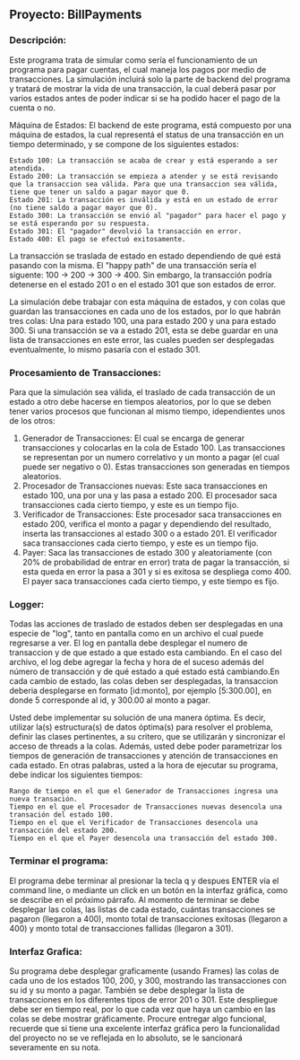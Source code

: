 ## Proyecto: BillPayments

### Descripción:

Este programa trata de simular como sería el funcionamiento de un programa para pagar cuentas, el cual maneja los pagos por medio de transacciones. La simulación incluirá solo la parte de backend del programa y tratará de mostrar la vida de una transacción, la cual deberá pasar por varios estados antes de poder indicar si se ha podido hacer el pago de la cuenta o no. 

 Máquina de Estados:
El backend de este programa, está compuesto por una máquina de estados, la cual representá el status de una transacción en un tiempo determinado, y se compone de los siguientes estados:

    Estado 100: La transacción se acaba de crear y está esperando a ser atendida.
    Estado 200: La transacción se empieza a atender y se está revisando que la transaccion sea válida. Para que una transaccion sea válida, tiene que tener un saldo a pagar mayor que 0.
    Estado 201: La transacción es inválida y está en un estado de error (no tiene saldo a pagar mayor que 0).
    Estado 300: La transacción se envió al "pagador" para hacer el pago y se está esperando por su respuesta.
    Estado 301: El "pagador" devolvió la transacción en error.
    Estado 400: El pago se efectuó exitosamente. 
    
La transacción se traslada de estado en estado dependiendo de qué está pasando con la misma. El "happy path" de una transacción sería el siguente: 100 -> 200 -> 300 -> 400. Sin embargo, la transacción podría detenerse en el estado 201 o en el estado 301 que son estados de error.

La simulación debe trabajar con esta máquina de estados, y con colas que guardan las transacciones en cada uno de los estados, por lo que habrán tres colas: Una para estado 100, una para estado 200 y una para estado 300. Si una transacción se va a estado 201, esta se debe guardar en una lista de transacciones en este error, las cuales pueden ser desplegadas eventualmente, lo mismo pasaría con el estado 301. 

### Procesamiento de Transacciones:
Para que la simulación sea válida, el traslado de cada transacción de un estado a otro debe hacerse en tiempos aleatorios, por lo que se deben tener varios procesos que funcionan al mismo tiempo, idependientes unos de los otros:

1. Generador de Transacciones: El cual se encarga de generar transacciones y colocarlas en la cola de Estado 100. Las transacciones se representan por un numero correlativo y un monto a pagar (el cual puede ser negativo o 0). Estas transacciones son generadas en tiempos aleatorios.
2. Procesador de Transacciones nuevas: Este saca transacciones en estado 100, una por una y las pasa a estado 200. El procesador saca transacciones cada cierto tiempo, y este es un tiempo fijo.
3. Verificador de Transacciones: Este procesador saca transacciones en estado 200, verifica el monto a pagar y dependiendo del resultado, inserta las transacciones al estado 300 o a estado 201. El verificador saca transacciones cada cierto tiempo, y este es un tiempo fijo.
4. Payer: Saca las transacciones de estado 300 y aleatoriamente (con 20% de probabilidad de entrar en error) trata de pagar la transacción, si esta queda en error la pasa a 301 y si es exitosa se despliega como 400. El payer saca transacciones cada cierto tiempo, y este tiempo es fijo. 
    
### Logger:
Todas las acciones de traslado de estados deben ser desplegadas en una especie de "log", tanto en pantalla como en un archivo el cual puede regresarse a ver. El log en pantalla debe desplegar el numero de transaccion y de que estado a que estado esta cambiando. En el caso del archivo, el log debe agregar la fecha y hora de el suceso además del número de transacción y de qué estado a qué estado está cambiando.En cada cambio de estado, las colas deben ser desplegadas, la transaccion deberia desplegarse en formato [id:monto], por ejemplo [5:300.00], en donde 5 corresponde al id, y 300.00 al monto a pagar.

Usted debe implementar su solución de una manera óptima. Es decir, utilizar la(s) estructura(s) de datos óptima(s) para resolver el problema, definir las clases pertinentes, a su critero, que se utilizarán y sincronizar el acceso de threads a la colas. Además, usted debe poder parametrizar los tiempos de generación de transacciones y atención de transacciones en cada estado. En otras palabras, usted a la hora de ejecutar su programa, debe indicar los siguientes tiempos:

    Rango de tiempo en el que el Generador de Transacciones ingresa una nueva transación.
    Tiempo en el que el Procesador de Transacciones nuevas desencola una transación del estado 100.
    Tiempo en el que el Verificador de Transacciones desencola una transacción del estado 200.
    Tiempo en el que el Payer desencola una transacción del estado 300. 
   
### Terminar el programa:
El programa debe terminar al presionar la tecla q y despues ENTER vía el command line, o mediante un click en un botón en la interfaz gráfica, como se describe en el próximo párrafo. Al momento de terminar se debe desplegar las colas, las listas de cada estado, cuántas transacciones se pagaron (llegaron a 400), monto total de transacciones exitosas (llegaron a 400) y monto total de transacciones fallidas (llegaron a 301).

### Interfaz Grafica:
Su programa debe desplegar graficamente (usando Frames) las colas de cada uno de los estados 100, 200, y 300, mostrando las transacciones con su id y su monto a pagar. También se debe desplegar la lista de transacciones en los diferentes tipos de error 201 o 301. Este despliegue debe ser en tiempo real, por lo que cada vez que haya un cambio en las colas se debe mostrar gráficamente. Procure entregar algo funcional, recuerde que si tiene una excelente interfaz gráfica pero la funcionalidad del proyecto no se ve reflejada en lo absoluto, se le sancionará severamente en su nota. 


